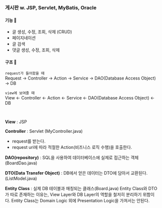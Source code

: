 
### 게시판 w. JSP, Servlet, MyBatis, Oracle

#### 기능 📌
- 글 생성, 수정, 조회, 삭제 (CRUD)
- 페이지네이션
- 글 검색
- 댓글 생성, 수정, 조회, 삭제

#### 구조 🧩


`request가 들어왔을 때` <br>
Request -> Controller -> Action -> Service -> DAO(Database Access Object) -> DB

`view에 보여줄 때` <br>
View <- Controller <- Action <- Service <- DAO(Database Access Object) <- DB

<br>

**View** : JSP <br>

**Controller** : Servlet (MyController.java)
- request를 받는다.
- request uri에 따라 적절한 Action(비즈니스 로직 수행)을 호출한다.

**DAO(repository)** : SQL을 사용하여 데이터베이스에 실제로 접근하는 객체 (BoardDao.java) <br>

**DTO(Data Transfer Object)** : DB에서 얻은 데이터는 DTO에 담아서 교환된다. (ListModel.java) <br>

**Entity Class** : 실제 DB 테이블과 매칭되는 클래스(Board.java)
Entity Class와 DTO가 따로 존재하는 이유는, View Layer와 DB Layer의 역할을 철저히 분리하기 위함이다. Entity Class는 Domain Logic 외에 Presentation Logic을 가져서는 안된다. <br>

